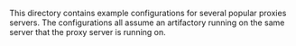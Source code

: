 This directory contains example configurations for several popular proxies servers.  The configurations all assume an 
artifactory running on the same server that the proxy server is running on.  
